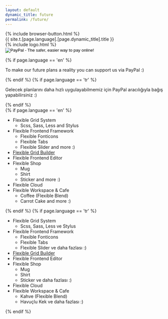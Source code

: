 ```yaml
---
layout: default
dynamic_title: future
permalink: /future/
---
```


<div class="dn-browser">
  <div class="dn-browser-header">
    {% include browser-button.html %}
    <div class="dn-style--title">{{ site.t.[page.language].[page.dynamic_title].title }}</div>
    {% include logo.html %}
  </div>
  <div class="dn-browser-body">
    <div class="dn-browser-body__item">
      <div class="dn-content">
        <form action="https://www.paypal.com/cgi-bin/webscr" method="post" target="_top">
          <input type="hidden" name="cmd" value="_s-xclick">
          <input type="hidden" name="hosted_button_id" value="NHEUHUB8863NS">
          <input type="image" src="/img/paypal-logo.svg" border="0" name="submit" alt="PayPal - The safer, easier way to pay online!">
          <img alt="" border="0" src="https://www.paypalobjects.com/tr_TR/i/scr/pixel.gif" width="1" height="1" alt="PayPal">
        </form>
        <div class="dn-space-16"></div>
        {% if page.language == 'en' %}
          <p>To make our future plans a reality you can support us via PayPal :)</p>
        {% endif %}
        {% if page.language == 'tr' %}
          <p>Gelecek planlarını daha hızlı uygulayabilmemiz için PayPal aracılığıyla bağış yapabilirsiniz :)</p>
        {% endif %}
        <div class="dn-space-16"></div>
        {% if page.language == 'en' %}
          <ul>
            <li>Flexible Grid System
              <ul>
                <li>Scss, Sass, Less and Stylus</li>
              </ul>
            </li>
            <li>Flexible Frontend Framework
              <ul>
                <li>Flexible Fonticons</li>
                <li>Flexible Tabs</li>
                <li>Flexible Slider and more :)</li>
              </ul>
            </li>
            <li><a href="https://github.com/flexiblegs/grid-builder">Flexible Grid Builder</a></li>
            <li>Flexible Frontend Editor</li>
            <li>Flexible Shop
              <ul>
                <li>Mug</li>
                <li>Shirt</li>
                <li>Sticker and more :)</li>
              </ul>
            </li>
            <li>Flexible Cloud</li>
            <li>Flexible Workspace &amp; Cafe
              <ul>
                <li>Coffee (Flexible Blend)</li>
                <li>Carrot Cake and more :)</li>
              </ul>
            </li>
          </ul>
        {% endif %}
        {% if page.language == 'tr' %}
          <ul>
            <li>Flexible Grid System
              <ul>
                <li>Scss, Sass, Less ve Stylus</li>
              </ul>
            </li>
            <li>Flexible Frontend Framework
              <ul>
                <li>Flexible Fonticons</li>
                <li>Flexible Tabs</li>
                <li>Flexible Slider ve daha fazlası :)</li>
              </ul>
            </li>
            <li><a href="https://github.com/flexiblegs/grid-builder">Flexible Grid Builder</a></li>
            <li>Flexible Frontend Editor</li>
            <li>Flexible Shop
              <ul>
                <li>Mug</li>
                <li>Shirt</li>
                <li>Sticker ve daha fazlası :)</li>
              </ul>
            </li>
            <li>Flexible Cloud</li>
            <li>Flexible Workspace &amp; Cafe
              <ul>
                <li>Kahve (Flexible Blend)</li>
                <li>Havuçlu Kek ve daha fazlası :)</li>
              </ul>
            </li>
          </ul>
        {% endif %}
      </div>
    </div>
  </div>
</div>
